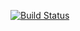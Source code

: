 [![Build Status](https://travis-ci.org/slms4redd/portal.svg?branch=master)](https://travis-ci.org/slms4redd/portal)
